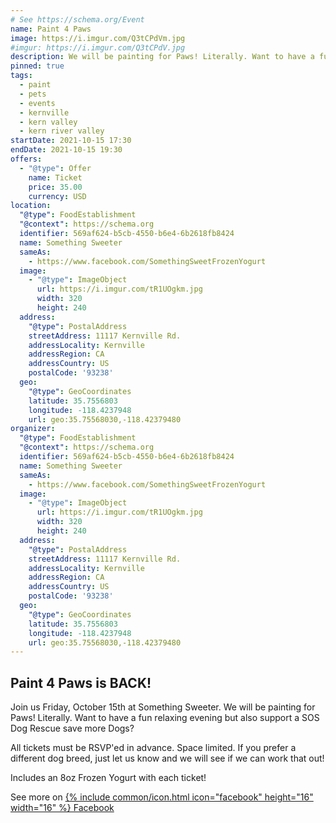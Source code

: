```yaml
---
# See https://schema.org/Event
name: Paint 4 Paws
image: https://i.imgur.com/Q3tCPdVm.jpg
#imgur: https://i.imgur.com/Q3tCPdV.jpg
description: We will be painting for Paws! Literally. Want to have a fun relaxing evening but also support a SOS Dog Rescue save more Dogs?
pinned: true
tags:
  - paint
  - pets
  - events
  - kernville
  - kern valley
  - kern river valley
startDate: 2021-10-15 17:30
endDate: 2021-10-15 19:30
offers:
  - "@type": Offer
    name: Ticket
    price: 35.00
    currency: USD
location:
  "@type": FoodEstablishment
  "@context": https://schema.org
  identifier: 569af624-b5cb-4550-b6e4-6b2618fb8424
  name: Something Sweeter
  sameAs:
    - https://www.facebook.com/SomethingSweetFrozenYogurt
  image:
    - "@type": ImageObject
      url: https://i.imgur.com/tR1UOgkm.jpg
      width: 320
      height: 240
  address:
    "@type": PostalAddress
    streetAddress: 11117 Kernville Rd.
    addressLocality: Kernville
    addressRegion: CA
    addressCountry: US
    postalCode: '93238'
  geo:
    "@type": GeoCoordinates
    latitude: 35.7556803
    longitude: -118.4237948
    url: geo:35.75568030,-118.42379480
organizer:
  "@type": FoodEstablishment
  "@context": https://schema.org
  identifier: 569af624-b5cb-4550-b6e4-6b2618fb8424
  name: Something Sweeter
  sameAs:
    - https://www.facebook.com/SomethingSweetFrozenYogurt
  image:
    - "@type": ImageObject
      url: https://i.imgur.com/tR1UOgkm.jpg
      width: 320
      height: 240
  address:
    "@type": PostalAddress
    streetAddress: 11117 Kernville Rd.
    addressLocality: Kernville
    addressRegion: CA
    addressCountry: US
    postalCode: '93238'
  geo:
    "@type": GeoCoordinates
    latitude: 35.7556803
    longitude: -118.4237948
    url: geo:35.75568030,-118.42379480
---
```

## Paint 4 Paws is BACK!
Join us Friday, October 15th at Something Sweeter. We will be painting for Paws! Literally. Want to have a fun relaxing evening but also support a SOS Dog Rescue save more Dogs?

All tickets must be RSVP'ed in advance. Space limited. If you prefer a different dog breed, just let us know and we will see if we can work that out!

Includes an 8oz Frozen Yogurt with each ticket!

See more on [{% include common/icon.html icon="facebook" height="16" width="16" %} Facebook](https://www.facebook.com/events/2989458771305654/)
